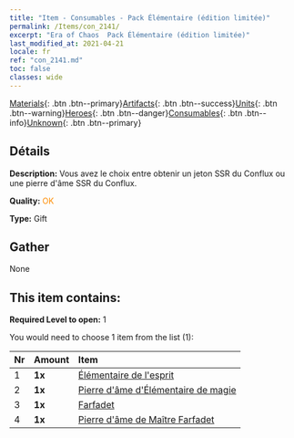 ```yaml
---
title: "Item - Consumables - Pack Élémentaire (édition limitée)"
permalink: /Items/con_2141/
excerpt: "Era of Chaos  Pack Élémentaire (édition limitée)"
last_modified_at: 2021-04-21
locale: fr
ref: "con_2141.md"
toc: false
classes: wide
---
```

 [Materials](/fr/Items/){: .btn .btn--primary}[Artifacts](/fr/Items/Artifacts/){: .btn .btn--success}[Units](/fr/Items/Units/){: .btn .btn--warning}[Heroes](/fr/Items/Heroes/){: .btn .btn--danger}[Consumables](/fr/Items/Consumables/){: .btn .btn--info}[Unknown](/fr/Items/Unknown/){: .btn .btn--primary}

## Détails
 **Description:** Vous avez le choix entre obtenir un jeton SSR du Conflux ou une pierre d'âme SSR du Conflux.

 **Quality:** <span style="color: #FF8C00">OK</span>

 **Type:** Gift

## Gather

  None

## This item contains:

 **Required Level to open:** 1

 You would need to choose 1 item from the list (1):

  | Nr | Amount |     Item    |
  |:---|:-------|:------------|
  | 1 |  **1x** | [Élémentaire de l'esprit](/fr/Items/unt_267/) |  | 
  | 2 |  **1x** | [Pierre d'âme d'Élémentaire de magie](/fr/Items/unt_347/) |  | 
  | 3 |  **1x** | [Farfadet](/fr/Items/unt_270/) |  | 
  | 4 |  **1x** | [Pierre d'âme de Maître Farfadet](/fr/Items/unt_349/) |  | 
